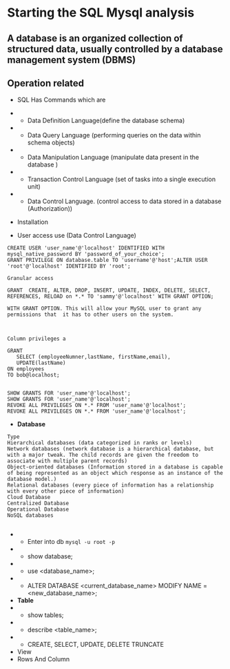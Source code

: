 
# Starting the SQL Mysql analysis
## A database is an organized **collection of structured data**, usually controlled by a database management system (DBMS)
## Operation related
- SQL Has Commands which are
 - - Data Definition Language(define the database schema)
 - - Data Query Language (performing queries on the data within schema objects)
 - - Data Manipulation Language (manipulate data present in the database )
 - - Transaction Control Language (set of tasks into a single execution unit)
 - - Data Control Language. (control access to data stored in a database (Authorization))

- Installation

- User access  use (Data Control Language)
```
CREATE USER 'user_name'@'localhost' IDENTIFIED WITH mysql_native_password BY 'password_of_your_choice';
GRANT PRIVILEGE ON database.table TO 'username'@'host';ALTER USER 'root'@'localhost' IDENTIFIED BY 'root';

Granular access

GRANT  CREATE, ALTER, DROP, INSERT, UPDATE, INDEX, DELETE, SELECT, REFERENCES, RELOAD on *.* TO 'sammy'@'localhost' WITH GRANT OPTION;

WITH GRANT OPTION. This will allow your MySQL user to grant any permissions that  it has to other users on the system.



Column privileges a

GRANT 
   SELECT (employeeNumner,lastName, firstName,email), 
   UPDATE(lastName) 
ON employees 
TO bob@localhost;


SHOW GRANTS FOR 'user_name'@'localhost';
SHOW GRANTS FOR 'user_name'@'localhost';
REVOKE ALL PRIVILEGES ON *.* FROM 'user_name'@'localhost';
REVOKE ALL PRIVILEGES ON *.* FROM 'user_name'@'localhost';

```
- **Database**

```
Type
Hierarchical databases (data categorized in ranks or levels)
Network databases (network database is a hierarchical database, but with a major tweak. The child records are given the freedom to associate with multiple parent records)
Object-oriented databases (Information stored in a database is capable of being represented as an object which response as an instance of the database model.)
Relational databases (every piece of information has a relationship with every other piece of information)
Cloud Database
Centralized Database
Operational Database
NoSQL databases


``` 
- - Enter into db ```mysql -u root -p ``` 
- - show database;
- - use <database_name>; 
- - ALTER DATABASE <current_database_name> MODIFY NAME = <new_database_name>;
- **Table**
- -  show tables;
- -  describe <table_name>;
- -  CREATE, SELECT, UPDATE, DELETE TRUNCATE
- View
- Rows And Column

